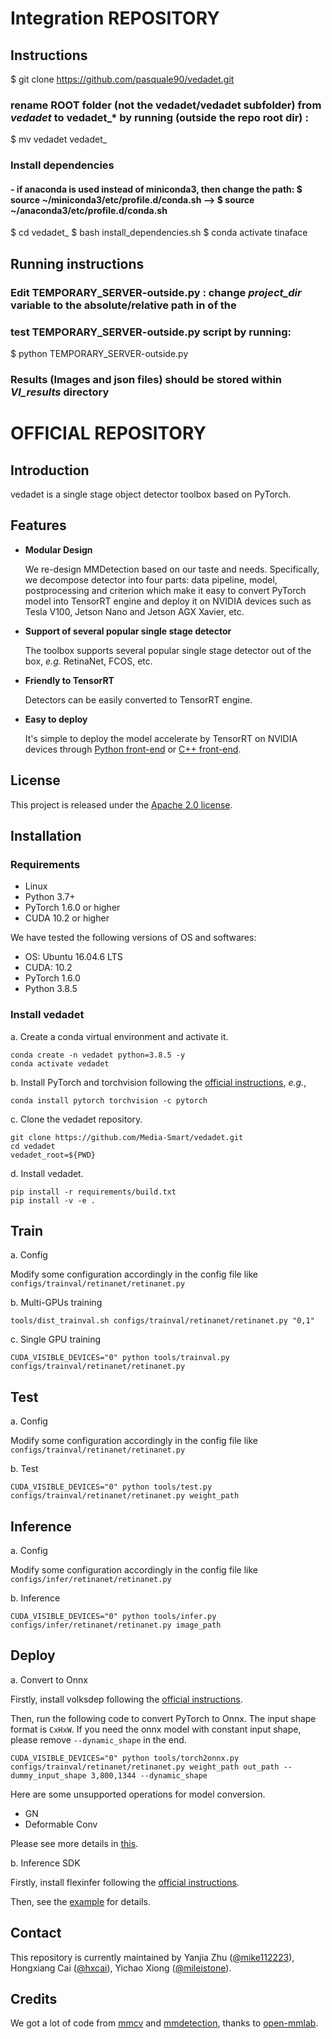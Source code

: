 # Integration REPOSITORY

## Instructions
$ git clone https://github.com/pasquale90/vedadet.git
### rename ROOT folder (not the vedadet/vedadet subfolder) from *vedadet* to vedadet_* by running (outside the repo root dir) :
$ mv vedadet vedadet_

### Install dependencies
#### - if anaconda is used instead of miniconda3, then change the path:	$ source ~/miniconda3/etc/profile.d/conda.sh   -->   $ source ~/anaconda3/etc/profile.d/conda.sh
$ cd vedadet_
$ bash install_dependencies.sh 
$ conda activate tinaface 

## Running instructions
### Edit TEMPORARY_SERVER-outside.py : change *project_dir* variable to the absolute/relative path in of the 
### test TEMPORARY_SERVER-outside.py script by running:
$ python TEMPORARY_SERVER-outside.py
### Results (Images and json files) should be stored within *VI_results* directory

# OFFICIAL REPOSITORY 

## Introduction
vedadet is a single stage object detector toolbox based on PyTorch.

## Features

- **Modular Design**

  We re-design MMDetection based on our taste and needs. Specifically, we decompose detector into four parts: data pipeline, model, postprocessing and criterion which make it easy to convert PyTorch model into TensorRT engine and deploy it on NVIDIA devices such as Tesla V100, Jetson Nano and Jetson AGX Xavier, etc.

- **Support of several popular single stage detector**

  The toolbox supports several popular single stage detector out of the box, *e.g.* RetinaNet, FCOS, etc.
 
- **Friendly to TensorRT**
  
  Detectors can be easily converted to TensorRT engine.
  
- **Easy to deploy**
  
  It's simple to deploy the model accelerate by TensorRT on NVIDIA devices through [Python front-end](https://github.com/Media-Smart/flexinfer) or [C++ front-end](https://github.com/Media-Smart/cheetahinfer).

## License

This project is released under the [Apache 2.0 license](LICENSE).

## Installation
### Requirements

- Linux
- Python 3.7+
- PyTorch 1.6.0 or higher
- CUDA 10.2 or higher

We have tested the following versions of OS and softwares:

- OS: Ubuntu 16.04.6 LTS
- CUDA: 10.2
- PyTorch 1.6.0
- Python 3.8.5

### Install vedadet

a. Create a conda virtual environment and activate it.

```shell
conda create -n vedadet python=3.8.5 -y
conda activate vedadet
```

b. Install PyTorch and torchvision following the [official instructions](https://pytorch.org/), *e.g.*,

```shell
conda install pytorch torchvision -c pytorch
```

c. Clone the vedadet repository.

```shell
git clone https://github.com/Media-Smart/vedadet.git
cd vedadet
vedadet_root=${PWD}
```

d. Install vedadet.

```shell
pip install -r requirements/build.txt
pip install -v -e .
```

## Train

a. Config

Modify some configuration accordingly in the config file like `configs/trainval/retinanet/retinanet.py`

b. Multi-GPUs training
```shell
tools/dist_trainval.sh configs/trainval/retinanet/retinanet.py "0,1"
```

c. Single GPU training
```shell
CUDA_VISIBLE_DEVICES="0" python tools/trainval.py configs/trainval/retinanet/retinanet.py
```

## Test

a. Config

Modify some configuration accordingly in the config file like `configs/trainval/retinanet/retinanet.py`

b. Test
```shell
CUDA_VISIBLE_DEVICES="0" python tools/test.py configs/trainval/retinanet/retinanet.py weight_path
```

## Inference

a. Config

Modify some configuration accordingly in the config file like `configs/infer/retinanet/retinanet.py`

b. Inference

```shell
CUDA_VISIBLE_DEVICES="0" python tools/infer.py configs/infer/retinanet/retinanet.py image_path
```

## Deploy

a. Convert to Onnx

Firstly, install volksdep following the [official instructions](https://github.com/Media-Smart/volksdep).

Then, run the following code to convert PyTorch to Onnx. The input shape format is `CxHxW`. If you need the onnx model with constant input shape, please remove `--dynamic_shape` in the end.

```shell
CUDA_VISIBLE_DEVICES="0" python tools/torch2onnx.py configs/trainval/retinanet/retinanet.py weight_path out_path --dummy_input_shape 3,800,1344 --dynamic_shape
```

Here are some unsupported operations for model conversion.
- GN
- Deformable Conv

Please see more details in [this](https://pytorch.org/docs/stable/onnx.html).

b. Inference SDK

Firstly, install flexinfer following the [official instructions](https://github.com/Media-Smart/flexinfer).

Then, see the [example](https://github.com/Media-Smart/flexinfer/tree/master/examples/object_detection) for details.

## Contact

This repository is currently maintained by Yanjia Zhu ([@mike112223](http://github.com/mike112223)), Hongxiang Cai ([@hxcai](http://github.com/hxcai)), Yichao Xiong ([@mileistone](https://github.com/mileistone)).

## Credits
We got a lot of code from [mmcv](https://github.com/open-mmlab/mmcv) and [mmdetection](https://github.com/open-mmlab/mmdetection), thanks to [open-mmlab](https://github.com/open-mmlab).

